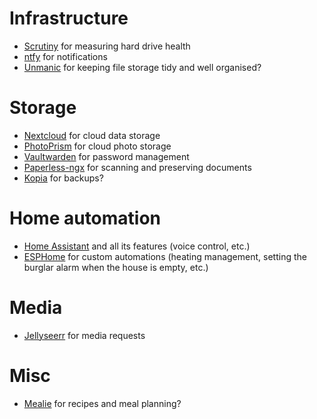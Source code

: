 # Infrastructure
- [Scrutiny](https://github.com/AnalogJ/scrutiny) for measuring hard drive health
- [ntfy](https://github.com/binwiederhier/ntfy) for notifications
- [Unmanic](https://github.com/Unmanic/unmanic) for keeping file storage tidy and well organised?

# Storage
- [Nextcloud](https://nextcloud.com/) for cloud data storage
- [PhotoPrism](https://www.photoprism.app/) for cloud photo storage
- [Vaultwarden](https://github.com/dani-garcia/vaultwarden) for password management
- [Paperless-ngx](https://docs.paperless-ngx.com/) for scanning and preserving documents
- [Kopia](https://github.com/kopia/kopia) for backups?

# Home automation
- [Home Assistant](https://www.home-assistant.io/) and all its features (voice control, etc.)
- [ESPHome](https://esphome.io/) for custom automations (heating management, setting the burglar alarm when the house is empty, etc.)

# Media
- [Jellyseerr](https://github.com/Fallenbagel/jellyseerr) for media requests

# Misc
- [Mealie](https://github.com/mealie-recipes/mealie) for recipes and meal planning?
